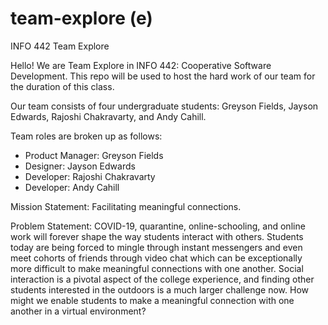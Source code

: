 # team-explore (e)
INFO 442 Team Explore

Hello! We are Team Explore in INFO 442: Cooperative Software Development. This repo will be used to host the hard work of our team for the duration of this class.

Our team consists of four undergraduate students: Greyson Fields, Jayson Edwards, Rajoshi Chakravarty, and Andy Cahill.

Team roles are broken up as follows:
- Product Manager: Greyson Fields
- Designer: Jayson Edwards
- Developer: Rajoshi Chakravarty
- Developer: Andy Cahill

Mission Statement: Facilitating meaningful connections.

Problem Statement: COVID-19, quarantine, online-schooling, and online work will forever shape the way students interact with others. Students today are being forced to mingle through instant messengers and even meet cohorts of friends through video chat which can be exceptionally more difficult to make meaningful connections with one another. Social interaction is a pivotal aspect of the college experience, and finding other students interested in the outdoors is a much larger challenge now. How might we enable students to make a meaningful connection with one another in a virtual environment?
